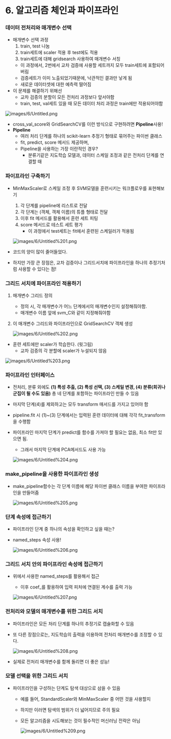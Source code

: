# 6. 알고리즘 체인과 파이프라인

### 데이터 전처리와 매개변수 선택

- 매개변수 선택 과정
    1. train, test 나눔
    2. train세트에 scaler 적용 후 test에도 적용
    3. train세트에 대해 gridsearch 사용하여 매개변수 서칭
    - 이 과정에서, 2번에서 교차 검증에 사용할 세트까지 모두 train세트에 포함되어버림
    - 검증세트가 이미 노출되었기때문에, 낙관적인 결과만 낳게 됨
    - 새로운 데이터셋에 대한 예측력 떨어짐
- 이 문제를 해결하기 위해선
    - 교차 검증의 분할이 모든 전처리 과정보다 앞서야함
    - train, test, val세트 있을 때 모든 데이터 처리 과정은 train에만 적용되어야함

![images/6/Untitled.png](images/6/Untitled.png)

- cross_val_score와 GridSearchCV를 이런 방식으로 구현하려면 **Pipeline**사용!
- **Pipeline**
    - 여러 처리 단계를 하나의 scikit-learn 추정기 형태로 묶어주는 파이썬 클래스
    - fit, predict, score 메서드 제공하며,
    - Pipeline을 사용하는 가장 이란적인 경우?
        - 분류기같은 지도학습 모델과, 데이터 스케일 조정과 같은 전처리 단계를 연결할 때

### 파이프라인 구축하기

- MinMaxScaler로 스케일 조정 후 SVM모델을 훈련시키는 워크플로우를 표현해보기
    1. 각 단계를 pipeline에 리스트로 전달
    2. 각 단계는 (객체, 객체 이름)의 튜플 형태로 전달
    3. 이후 fit 메서드를 활용해서 훈련 세트 피팅
    4. score 메서드로 테스트 세트 평가
        - 이 과정에서 test세트는 fit에서 훈련된 스케일러가 적용됨

    ![images/6/Untitled%201.png](images/6/Untitled%201.png)

- 코드의 양이 많이 줄어들었다.
- 하지만 가장 큰 장점은, 교차 검증이나 그리드서치에 파이프라인을 하나의 추정기처럼 사용할 수 있다는 점!

### 그리드 서치에 파이프라인 적용하기

1. 매개변수 그리드 정의
    - 정의 시, 각 매개변수가 어느 단계에서의 매개변수인지 설정해줘야함.
    - 매개변수 이름 앞에 svm_C와 같이 지정해줘야함
2. 이 매개변수 그리드와 파이프라인으로 GridSearchCV 객체 생성

    ![images/6/Untitled%202.png](images/6/Untitled%202.png)

- 훈련 세트에만 scaler가 학습한다. (윗그림)
    - 교차 검증의 각 분할에 scaler가 누설되지 않음

![images/6/Untitled%203.png](images/6/Untitled%203.png)

### 파이프라인 인터페이스

- 전처리, 분류 외에도 **(1) 특성 추출, (2) 특성 선택, (3) 스케일 변경, (4) 분류(회귀나 군집이 될 수도 있음)** 총 네 단계를 포함하는 파이프라인 만들 수 있음
- 마지막 단계(4)를 제외하고는 모두 transform 매서드를 가지고 있어야 함
- pipeline.fit 시 (1)~(3) 단계에서는 입력된 훈련 데이터에 대해 각각 fit_transform을 수행함
- 파이프라인 마지막 단계가 predict를 함수를 가져야 할 필요는 없음, 최소 fit만 있으면 됨.
    - 그래서 마지막 단계에 PCA메서드도 사용 가능

    ![images/6/Untitled%204.png](images/6/Untitled%204.png)

### make_pipeline을 사용한 파이프라인 생성

- make_pipeline함수는 각 단계 이름에 해당 파이썬 클래스 이름을 부여한 파이프라인을 만들어줌

    ![images/6/Untitled%205.png](images/6/Untitled%205.png)

### 단계 속성에 접근하기

- 파이프라인 단계 중 하나의 속성을 확인하고 싶을 때는?
- named_steps 속성 사용!

    ![images/6/Untitled%206.png](images/6/Untitled%206.png)

### 그리드 서치 안의 파이프라인 속성에 접근하기

- 위에서 사용한 named_steps를 활용해서 접근
    - 이후 coef_를 활용하여 입력 피처에 연결된 계수를 출력 가능

    ![images/6/Untitled%207.png](images/6/Untitled%207.png)

### 전처리와 모델의 매개변수를 위한 그리드 서치

- 파이프라인은 모든 처리 단계를 하나의 추정기로 캡슐화할 수 있음
- 또 다른 장점으로는, 지도학습의 출력을 이용하여 전처리 매개변수를 조정할 수 있다.

    ![images/6/Untitled%208.png](images/6/Untitled%208.png)

- 실제로 전처리 매개변수를 함께 돌리면 더 좋은 성능!

### 모델 선택을 위한 그리드 서치

- 파이프라인을 구성하는 단계도 탐색 대상으로 삼을 수 있음
    - 예를 들어, StandardScaler와 MinMaxScaler 중 어떤 것을 사용할지
    - 하지만 이러면 탐색의 범위가 더 넓어지므로 주의 필요
    - 모든 알고리즘을 시도해보는 것이 필수적인 머신러닝 전략은 아님

        ![images/6/Untitled%209.png](images/6/Untitled%209.png)
